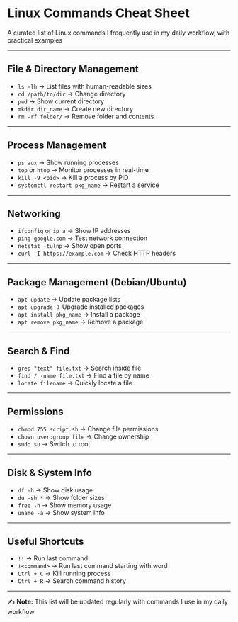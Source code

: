 #  Linux Commands Cheat Sheet

A curated list of Linux commands I frequently use in my daily workflow, with practical examples

---

##  File & Directory Management
- `ls -lh` → List files with human-readable sizes  
- `cd /path/to/dir` → Change directory  
- `pwd` → Show current directory  
- `mkdir dir_name` → Create new directory  
- `rm -rf folder/` → Remove folder and contents  

---

##  Process Management
- `ps aux` → Show running processes  
- `top` or `htop` → Monitor processes in real-time  
- `kill -9 <pid>` → Kill a process by PID  
- `systemctl restart pkg_name` → Restart a service  

---

##  Networking
- `ifconfig` or `ip a` → Show IP addresses  
- `ping google.com` → Test network connection  
- `netstat -tulnp` → Show open ports  
- `curl -I https://example.com` → Check HTTP headers  

---

##  Package Management (Debian/Ubuntu)
- `apt update` → Update package lists  
- `apt upgrade` → Upgrade installed packages  
- `apt install pkg_name` → Install a package  
- `apt remove pkg_name` → Remove a package  

---

##  Search & Find
- `grep "text" file.txt` → Search inside file  
- `find / -name file.txt` → Find a file by name  
- `locate filename` → Quickly locate a file  

---

##  Permissions
- `chmod 755 script.sh` → Change file permissions  
- `chown user:group file` → Change ownership  
- `sudo su` → Switch to root  

---

##  Disk & System Info
- `df -h` → Show disk usage  
- `du -sh *` → Show folder sizes  
- `free -h` → Show memory usage  
- `uname -a` → Show system info  

---

##  Useful Shortcuts
- `!!` → Run last command  
- `!<command>` → Run last command starting with word  
- `Ctrl + C` → Kill running process  
- `Ctrl + R` → Search command history  

---

✍️ **Note:** This list will be updated regularly with commands I use in my daily workflow 
